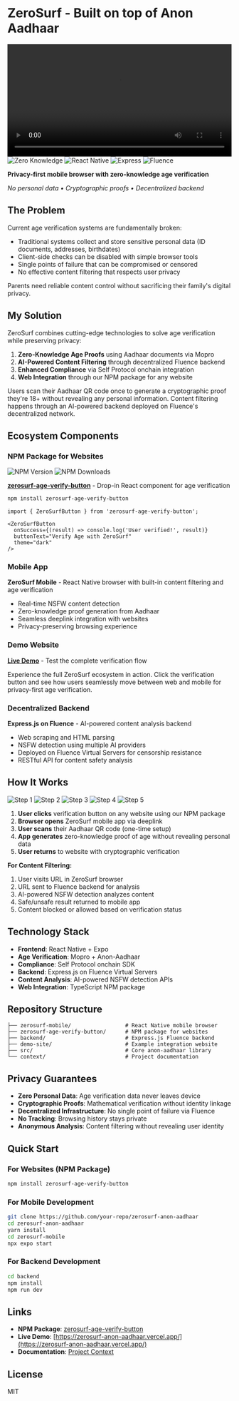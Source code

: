 # ZeroSurf - Built on top of Anon Aadhaar

<video width="100%" controls>
  <source src="https://github.com/user-attachments/assets/303ea1ae-9dcc-422a-86f7-cc552f211f49" type="video/mp4">
  Your browser does not support the video tag.
</video>

<img src="https://img.shields.io/badge/Zero_Knowledge-Privacy_First-4ade80?style=for-the-badge&logo=shield" alt="Zero Knowledge">
<img src="https://img.shields.io/badge/Mobile-React_Native-61dafb?style=for-the-badge&logo=react" alt="React Native">
<img src="https://img.shields.io/badge/Backend-Express_JS-000000?style=for-the-badge&logo=express" alt="Express">
<img src="https://img.shields.io/badge/Deploy-Fluence-8b5cf6?style=for-the-badge" alt="Fluence">

**Privacy-first mobile browser with zero-knowledge age verification**

*No personal data • Cryptographic proofs • Decentralized backend*

## The Problem

Current age verification systems are fundamentally broken:

- Traditional systems collect and store sensitive personal data (ID documents, addresses, birthdates)
- Client-side checks can be disabled with simple browser tools  
- Single points of failure that can be compromised or censored
- No effective content filtering that respects user privacy

Parents need reliable content control without sacrificing their family's digital privacy.

## My Solution

ZeroSurf combines cutting-edge technologies to solve age verification while preserving privacy:

1. **Zero-Knowledge Age Proofs** using Aadhaar documents via Mopro
2. **AI-Powered Content Filtering** through decentralized Fluence backend  
3. **Enhanced Compliance** via Self Protocol onchain integration
4. **Web Integration** through our NPM package for any website

Users scan their Aadhaar QR code once to generate a cryptographic proof they're 18+ without revealing any personal information. Content filtering happens through an AI-powered backend deployed on Fluence's decentralized network.

## Ecosystem Components

### NPM Package for Websites

<img src="https://img.shields.io/npm/v/zerosurf-age-verify-button?style=for-the-badge&color=10b981" alt="NPM Version">
<img src="https://img.shields.io/npm/dt/zerosurf-age-verify-button?style=for-the-badge&color=3b82f6" alt="NPM Downloads">

**[zerosurf-age-verify-button](https://www.npmjs.com/package/zerosurf-age-verify-button)** - Drop-in React component for age verification

```bash
npm install zerosurf-age-verify-button
```

```tsx
import { ZeroSurfButton } from 'zerosurf-age-verify-button';

<ZeroSurfButton
  onSuccess={(result) => console.log('User verified!', result)}
  buttonText="Verify Age with ZeroSurf"
  theme="dark"
/>
```

### Mobile App

**ZeroSurf Mobile** - React Native browser with built-in content filtering and age verification

- Real-time NSFW content detection
- Zero-knowledge proof generation from Aadhaar
- Seamless deeplink integration with websites
- Privacy-preserving browsing experience

### Demo Website  

**[Live Demo](https://zerosurf-anon-aadhaar.vercel.app/)** - Test the complete verification flow

Experience the full ZeroSurf ecosystem in action. Click the verification button and see how users seamlessly move between web and mobile for privacy-first age verification.

### Decentralized Backend

**Express.js on Fluence** - AI-powered content analysis backend

- Web scraping and HTML parsing
- NSFW detection using multiple AI providers  
- Deployed on Fluence Virtual Servers for censorship resistance
- RESTful API for content safety analysis

## How It Works

<img src="https://img.shields.io/badge/Step_1-Click_Button-4f46e5?style=for-the-badge" alt="Step 1">
<img src="https://img.shields.io/badge/Step_2-Open_ZeroSurf-7c3aed?style=for-the-badge" alt="Step 2">
<img src="https://img.shields.io/badge/Step_3-Scan_Aadhaar-a855f7?style=for-the-badge" alt="Step 3">
<img src="https://img.shields.io/badge/Step_4-Generate_Proof-c084fc?style=for-the-badge" alt="Step 4">
<img src="https://img.shields.io/badge/Step_5-Return_Verified-10b981?style=for-the-badge" alt="Step 5">

1. **User clicks** verification button on any website using our NPM package
2. **Browser opens** ZeroSurf mobile app via deeplink
3. **User scans** their Aadhaar QR code (one-time setup)
4. **App generates** zero-knowledge proof of age without revealing personal data
5. **User returns** to website with cryptographic verification

**For Content Filtering:**
1. User visits URL in ZeroSurf browser
2. URL sent to Fluence backend for analysis  
3. AI-powered NSFW detection analyzes content
4. Safe/unsafe result returned to mobile app
5. Content blocked or allowed based on verification status

## Technology Stack

- **Frontend**: React Native + Expo
- **Age Verification**: Mopro + Anon-Aadhaar  
- **Compliance**: Self Protocol onchain SDK
- **Backend**: Express.js on Fluence Virtual Servers
- **Content Analysis**: AI-powered NSFW detection APIs
- **Web Integration**: TypeScript NPM package

## Repository Structure

```
├── zerosurf-mobile/                 # React Native mobile browser
├── zerosurf-age-verify-button/      # NPM package for websites  
├── backend/                         # Express.js Fluence backend
├── demo-site/                       # Example integration website
├── src/                             # Core anon-aadhaar library
└── context/                         # Project documentation
```

## Privacy Guarantees

- **Zero Personal Data**: Age verification data never leaves device
- **Cryptographic Proofs**: Mathematical verification without identity linkage
- **Decentralized Infrastructure**: No single point of failure via Fluence
- **No Tracking**: Browsing history stays private
- **Anonymous Analysis**: Content filtering without revealing user identity

## Quick Start

### For Websites (NPM Package)

```bash
npm install zerosurf-age-verify-button
```

### For Mobile Development

```bash
git clone https://github.com/your-repo/zerosurf-anon-aadhaar
cd zerosurf-anon-aadhaar
yarn install
cd zerosurf-mobile
npx expo start
```

### For Backend Development

```bash
cd backend
npm install
npm run dev
```

## Links

- **NPM Package**: [zerosurf-age-verify-button](https://www.npmjs.com/package/zerosurf-age-verify-button)
- **Live Demo**: [https://zerosurf-anon-aadhaar.vercel.app/](https://zerosurf-anon-aadhaar.vercel.app/)
- **Documentation**: [Project Context](context/ZEROSURF_PROJECT.md)

## License

MIT


